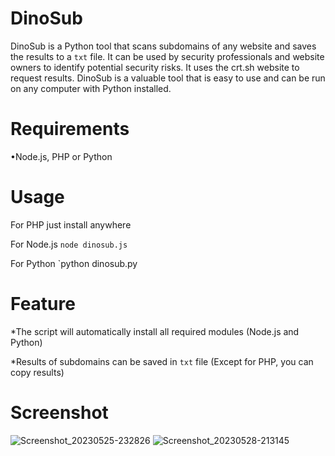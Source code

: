 # DinoSub


DinoSub is a Python tool that scans subdomains of any website and saves the results to a `txt` file. It can be used by security professionals and website owners to identify potential security risks. It uses the crt.sh website to request results. DinoSub is a valuable tool that is easy to use and can be run on any computer with Python installed.

# Requirements
•Node.js, PHP or Python



# Usage
For PHP just install anywhere

For Node.js `node dinosub.js`

For Python `python dinosub.py

# Feature

*The script will automatically install all required modules (Node.js and Python)

*Results of subdomains can be saved in `txt` file (Except for PHP, you can copy results)



# Screenshot
![Screenshot_20230525-232826](https://github.com/daniisaahir/DinoSub/assets/131199603/a752a8f3-711a-4a48-b9cc-8f6dc0c4d19d)
![Screenshot_20230528-213145](https://github.com/daniisaahir/DinoSub/assets/131199603/14dc9843-80cb-4c31-8215-3519dee5b8c4)

